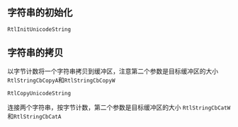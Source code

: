 ## 字符串的初始化

`RtlInitUnicodeString`

## 字符串的拷贝

以字节计数将一个字符串拷贝到缓冲区，注意第二个参数是目标缓冲区的大小
`RtlStringCbCopyA`和`RtlStringCbCopyW`


`RtlCopyUnicodeString`

连接两个字符串，按字节计数，第二个参数是目标缓冲区的大小
`RtlStringCbCatW`和`RtlStringCbCatA`

